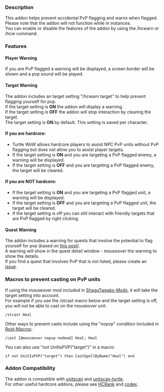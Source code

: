 ### Description
This addon helps prevent accidental PvP flagging and warns when flagged.    
Please note that the addon will not function while in instances.    
You can enable or disable the features of the addon by using the /hcwarn or /hcw command.
### Features
#### Player Warning
If you are PvP flagged a warning will be displayed, a screen border will be shown and a pvp sound will be played.   
#### Target Warning
The addon includes an target setting "/hcwarn target" to help prevent flagging yourself for pvp.   
If the target setting is ****ON**** the addon will display a warning.   
If the target setting is ****OFF**** the addon will stop interaction by clearing the target.     
The target setting is ****ON**** by default. This setting is saved per character.
#### If you are hardcore:     
- Turtle WoW allows hardcore players to assist NPC PvP units without PvP flagging but does not allow you to assist player targets.   
- If the target setting is ****ON**** and you are targeting a PvP flagged enemy, a warning will be displayed.
- If the target setting is ****OFF**** and you are targeting a PvP flagged enemy, the target will be cleared.
#### If you are NOT hardcore:     
- If the target setting is ****ON**** and you are targeting a PvP flagged unit, a warning will be displayed.      
- If the target setting is ****OFF**** and you are targeting a PvP flagged unit, the target will be cleared.
- If the target setting is off you can still interact with friendly targets that are PvP flagged by right clicking.
#### Quest Warning
The addon includes a warning for quests that involve the potential to flag yourself for pvp (based on [this post](https://forum.turtle-wow.org/viewtopic.php?f=37&t=4490)).     
A warning will show in the quest detail window - mouseover the warning to show the details.     
If you find a quest that involves PvP that is not listed, please create an [issue](https://github.com/GryllsAddons/HCWarn/issues).
### Macros to prevent casting on PvP units
If using the mouseover mod included in [ShaguTweaks-Mods](https://github.com/GryllsAddons/ShaguTweaks-Mods), it will take the target setting into account.    
For example if you use the /stcast macro below and the target setting is off, you will not be able to cast on the mouseover unit.
```
/stcast Heal
```
Other ways to prevent casts include using the "nopvp" condition included in [Roid-Macros](https://github.com/DennisWG/Roid-Macros):
```
/cast [@mouseover nopvp nodead] Heal; Heal
```
You can also use "not UnitIsPVP("target")" in a macro:
```
if not UnitIsPVP("target") then CastSpellByName("Heal") end
```
### Addon Compatibility
The addon is compatible with [unitscan](https://github.com/shirsig/unitscan-vanilla) and [unitscan-turtle](https://github.com/GryllsAddons/unitscan-turtle).    
For other useful hardcore addons, please see [HCRank](https://github.com/GryllsAddons/HCRank) and [codex](https://github.com/nakda/codex).  

